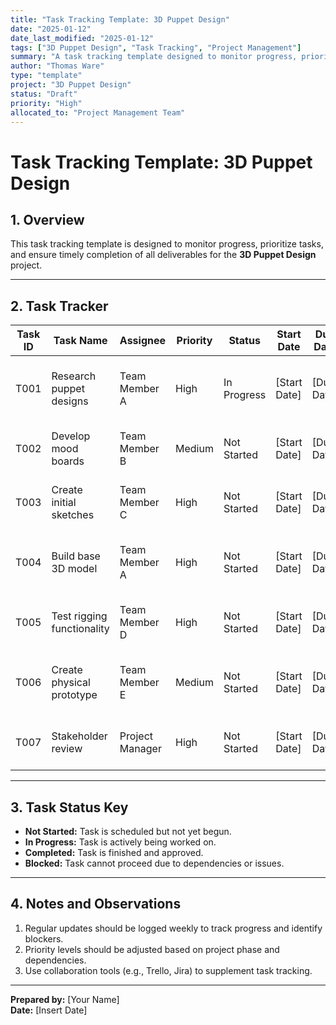 ```yaml
---
title: "Task Tracking Template: 3D Puppet Design"
date: "2025-01-12"
date_last_modified: "2025-01-12"
tags: ["3D Puppet Design", "Task Tracking", "Project Management"]
summary: "A task tracking template designed to monitor progress, prioritize tasks, and ensure timely completion of deliverables for the 3D Puppet Design project."
author: "Thomas Ware"
type: "template"
project: "3D Puppet Design"
status: "Draft"
priority: "High"
allocated_to: "Project Management Team"
---
```

# **Task Tracking Template: 3D Puppet Design**

## **1. Overview**
This task tracking template is designed to monitor progress, prioritize tasks, and ensure timely completion of all deliverables for the **3D Puppet Design** project.

---

## **2. Task Tracker**

| **Task ID** | **Task Name**              | **Assignee**      | **Priority** | **Status**       | **Start Date** | **Due Date**  | **Notes**                         |
|-------------|----------------------------|-------------------|--------------|------------------|----------------|--------------|-----------------------------------|
| T001        | Research puppet designs    | Team Member A     | High         | In Progress      | [Start Date]   | [Due Date]   | Focus on animatronic and whimsical styles. |
| T002        | Develop mood boards        | Team Member B     | Medium       | Not Started      | [Start Date]   | [Due Date]   | Include educational and quirky themes.     |
| T003        | Create initial sketches    | Team Member C     | High         | Not Started      | [Start Date]   | [Due Date]   | Draft multiple variations for review.      |
| T004        | Build base 3D model        | Team Member A     | High         | Not Started      | [Start Date]   | [Due Date]   | Focus on proportions and articulation points. |
| T005        | Test rigging functionality | Team Member D     | High         | Not Started      | [Start Date]   | [Due Date]   | Ensure smooth joint articulation.          |
| T006        | Create physical prototype  | Team Member E     | Medium       | Not Started      | [Start Date]   | [Due Date]   | Source materials and test print feasibility. |
| T007        | Stakeholder review         | Project Manager   | High         | Not Started      | [Start Date]   | [Due Date]   | Collect feedback on initial designs.       |

---

## **3. Task Status Key**
- **Not Started:** Task is scheduled but not yet begun.
- **In Progress:** Task is actively being worked on.
- **Completed:** Task is finished and approved.
- **Blocked:** Task cannot proceed due to dependencies or issues.

---

## **4. Notes and Observations**
1. Regular updates should be logged weekly to track progress and identify blockers.
2. Priority levels should be adjusted based on project phase and dependencies.
3. Use collaboration tools (e.g., Trello, Jira) to supplement task tracking.

---

**Prepared by:** [Your Name]  
**Date:** [Insert Date]